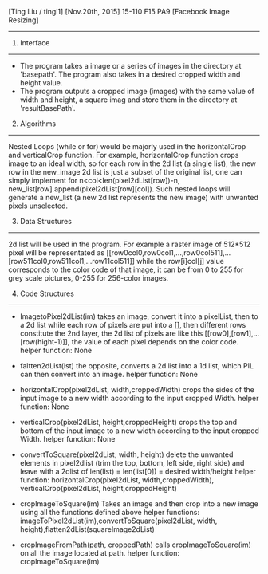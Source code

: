 [Ting Liu / tingl1]
[Nov.20th, 2015]
15-110 F15 PA9
[Facebook Image Resizing]

*********************************************************************************
1. Interface
---------------------------------------------------------------------------------
- The program takes a image or a series of images in the directory at 'basepath'. The program also takes in a desired cropped width and height value. 
- The program outputs a cropped image (images) with the same value of width and height, a square imag and store them in the directory at 'resultBasePath'.

2. Algorithms
----------------------------------------------------------------------------------
Nested Loops (while or for) would be majorly used in the horizontalCrop and verticalCrop function. For example, horizontalCrop function crops image to an ideal width, so for each row in the 2d list (a single list), the new row in the new_image 2d list is just a subset of the original list, one can simply implement for n<col<len(pixel2dList[row])-n, new_list[row].append(pixel2dList[row][col]). Such nested loops will generate a new_list (a new 2d list represents the new image) with unwanted pixels unselected.

3. Data Structures
----------------------------------------------------------------------------------
2d list will be used in the program. For example a raster image of 512*512 pixel will be representated as [[row0col0,row0col1,...,row0col511],...[row511col0,row511col1,...row11col511]] while the row[i]col[j] value corresponds to the color code of that image, it can be from 0 to 255 for grey scale pictures, 0-255 for 256-color images.

4. Code Structures
----------------------------------------------------------------------------------
- ImagetoPixel2dList(im)
takes an image, convert it into a pixelList, then to a 2d list while each row of pixels are put into a [], then different rows constitute the 2nd layer, the 2d list of pixels are like this [[row0],[row1],...[row(hight-1)]], the value of each pixel depends on the color code.
helper function: None

- faltten2dList(lst)
the opposite, converts a 2d list into a 1d list, which PIL can then convert into an image.
helper function: None

- horizontalCrop(pixel2dList, width,croppedWidth)
crops the sides of the input image to a new width according to the input cropped Width.
helper function: None

- verticalCrop(pixel2dList, height,croppedHeight)
crops the top and bottom of the input image to a new width according to the input cropped Width.
helper function: None

- convertToSquare(pixel2dList, width, height)
delete the unwanted elements in pixel2dlist (trim the top, bottom, left side, right side) and leave with a 2dlist of len(list) = len(list[0]) = desired width/height
helper function: horizontalCrop(pixel2dList, width,croppedWidth), verticalCrop(pixel2dList, height,croppedHeight)

- cropImageToSquare(im)
Takes an image and then crop into a new image using all the functions defined above
helper functions: imageToPixel2dList(im),convertToSquare(pixel2dList, width, height),flatten2dList(squareImage2dList)

- cropImageFromPath(path, croppedPath)
calls cropImageToSquare(im) on all the image located at path.
helper function: cropImageToSquare(im)

  
